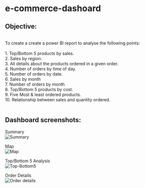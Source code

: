 # e-commerce-dashoard
## Objective:
<br>
To create a create a power BI report to analyse the following points:
<br><br>
1. Top/Bottom 5 products by sales.
<br>
2. Sales by region.
<br>
3. All details about the products ordered in a given order.
<br>
4. Number of orders by time of day.
<br>
5. Number of orders by date.
<br>
6. Sales by month
<br>
7. Number of orders by month
<br>
8. Top/Bottom 5 products by cost.
<br>
9. Five Most & least ordered products.
<br>
10. Relationship between sales and quantity ordered.
<br><br>

## Dashboard screenshots:<br>

Summary<br>
![Summary](https://github.com/S99C/e-commerce-dashoard/assets/79993232/e740db09-e99c-4138-9411-7d046c3b6162)

Map<br>
![Map](https://github.com/S99C/e-commerce-dashoard/assets/79993232/e65c6b06-19af-4628-89f7-f342d0d9edfb)

Top/Bottom 5 Analysis<br>
![Top-Bottom5](https://github.com/S99C/e-commerce-dashoard/assets/79993232/59dea862-29c4-48ba-a225-cc08bed8cc3e)

Order Details<br>
![Order details](https://github.com/S99C/e-commerce-dashoard/assets/79993232/ebce598d-0cbb-4c7f-8a9f-991ebba478e9)
